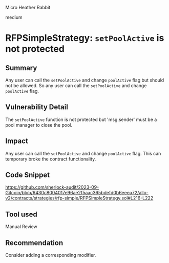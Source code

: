 Micro Heather Rabbit

medium

# RFPSimpleStrategy: `setPoolActive` is not protected
## Summary

Any user can call the `setPoolActive` and change `poolActive` flag but should not be allowed. So any user can call the `setPoolActive` and change `poolActive` flag.

## Vulnerability Detail

The `setPoolActive` function is not protected but 'msg.sender' must be a pool manager to close the pool.


## Impact

Any user can call the `setPoolActive` and change `poolActive` flag. This can temporary broke the contract functionality.

## Code Snippet

https://github.com/sherlock-audit/2023-09-Gitcoin/blob/6430c8004017e96ae2f5aac365bdefd0b6eeea72/allo-v2/contracts/strategies/rfp-simple/RFPSimpleStrategy.sol#L216-L222

## Tool used

Manual Review

## Recommendation

Consider adding a corresponding modifier.